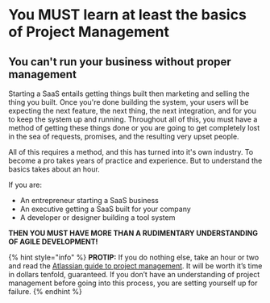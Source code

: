 # You MUST learn at least the basics of Project Management

## You can't run your business without proper management

Starting a SaaS entails getting things built then marketing and selling the thing you built. Once you're done building the system, your users will be expecting the next feature, the next thing, the next integration, and for you to keep the system up and running. Throughout all of this, you must have a method of getting these things done or you are going to get completely lost in the sea of requests, promises, and the resulting very upset people. 

All of this requires a method, and this has turned into it's own industry. To become a pro takes years of practice and experience. But to understand the basics takes about an hour. 

If you are:

* An entrepreneur starting a SaaS business
* An executive getting a SaaS built for your company
* A developer or designer building a tool system

**THEN YOU MUST HAVE MORE THAN A RUDIMENTARY UNDERSTANDING OF AGILE DEVELOPMENT!**

{% hint style="info" %}
**PROTIP:** If you do nothing else, take an hour or two and read the [Atlassian guide to project management](https://www.atlassian.com/project-management). It will be worth it’s time in dollars tenfold, guaranteed. If you don’t have an understanding of project management before going into this process, you are setting yourself up for failure.
{% endhint %}

